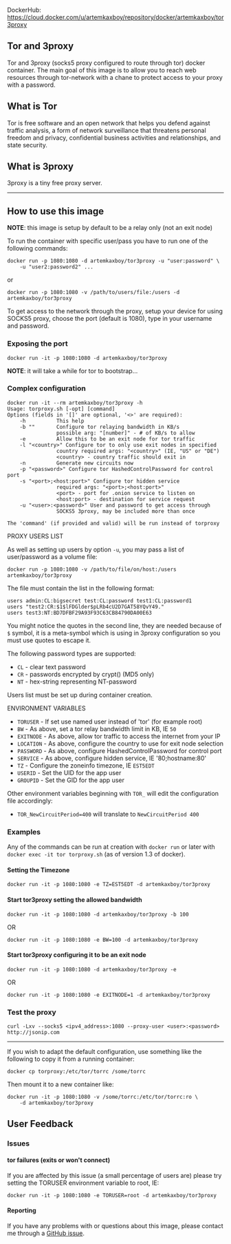 DockerHub: <https://cloud.docker.com/u/artemkaxboy/repository/docker/artemkaxboy/tor3proxy>

## Tor and 3proxy

Tor and 3proxy (socks5 proxy configured to route through tor) docker container.
The main goal of this image is to allow you to reach web resources through
tor-network with a chane to protect access to your proxy with a password.

## What is Tor

Tor is free software and an open network that helps you defend against traffic
analysis, a form of network surveillance that threatens personal freedom and
privacy, confidential business activities and relationships, and state security.

## What is 3proxy

3proxy is a tiny free proxy server.

---

## How to use this image

**NOTE**: this image is setup by default to be a relay only (not an exit node)

To run the container with specific user/pass you have to run one of the
following commands:

    docker run -p 1080:1080 -d artemkaxboy/tor3proxy -u "user:password" \
        -u "user2:password2" ...

or

    docker run -p 1080:1080 -v /path/to/users/file:/users -d artemkaxboy/tor3proxy

To get access to the network through the proxy, setup your device for using
SOCKS5 proxy, choose the port (default is 1080), type in your username
and password.

### Exposing the port

    docker run -it -p 1080:1080 -d artemkaxboy/tor3proxy

**NOTE**: it will take a while for tor to bootstrap...

### Complex configuration

    docker run -it --rm artemkaxboy/tor3proxy -h
    Usage: torproxy.sh [-opt] [command]
    Options (fields in '[]' are optional, '<>' are required):
        -h          This help
        -b ""       Configure tor relaying bandwidth in KB/s
                    possible arg: "[number]" - # of KB/s to allow
        -e          Allow this to be an exit node for tor traffic
        -l "<country>" Configure tor to only use exit nodes in specified
                    country required args: "<country>" (IE, "US" or "DE")
                    <country> - country traffic should exit in
        -n          Generate new circuits now
        -p "<password>" Configure tor HashedControlPassword for control port
        -s "<port>;<host:port>" Configure tor hidden service
                    required args: "<port>;<host:port>"
                    <port> - port for .onion service to listen on
                    <host:port> - destination for service request
        -u "<user>:<password>" User and password to get access through
                    SOCKS5 3proxy, may be included more than once

    The 'command' (if provided and valid) will be run instead of torproxy

PROXY USERS LIST

As well as setting up users by option `-u`, you may pass a list of
user/password as a volume file:

    docker run -p 1080:1080 -v /path/to/file/on/host:/users artemkaxboy/tor3proxy

The file must contain the list in the following format:
    
    users admin:CL:bigsecret test:CL:password test1:CL:password1
    users "test2:CR:$1$lFDGlder$pLRb4cU2D7GAT58YQvY49."
    users test3:NT:BD7DFBF29A93F93C63CB84790DA00E63

You might notice the quotes in the second line, they are needed because of
`$` symbol, it is a meta-symbol which is using in 3proxy configuration so
you must use quotes to escape it.

The following password types are supported:
*  `CL` - clear text password
*  `CR` - passwords encrypted by crypt() (MD5 only)
*  `NT` - hex-string representing NT-password

Users list must be set up during container creation.

ENVIRONMENT VARIABLES

*  `TORUSER` - If set use named user instead of 'tor' (for example root)
*  `BW` - As above, set a tor relay bandwidth limit in KB, IE `50`
*  `EXITNODE` - As above, allow tor traffic to access the internet from your IP
*  `LOCATION` - As above, configure the country to use for exit node selection
*  `PASSWORD` - As above, configure HashedControlPassword for control port
*  `SERVICE` - As above, configure hidden service, IE '80;hostname:80'
*  `TZ` - Configure the zoneinfo timezone, IE `EST5EDT`
*  `USERID` - Set the UID for the app user
*  `GROUPID` - Set the GID for the app user

Other environment variables beginning with `TOR_` will edit the configuration
file accordingly:

*  `TOR_NewCircuitPeriod=400` will translate to `NewCircuitPeriod 400`

### Examples

Any of the commands can be run at creation with `docker run` or later with
`docker exec -it tor torproxy.sh` (as of version 1.3 of docker).

#### Setting the Timezone

    docker run -it -p 1080:1080 -e TZ=EST5EDT -d artemkaxboy/tor3proxy

#### Start tor3proxy setting the allowed bandwidth

    docker run -it -p 1080:1080 -d artemkaxboy/tor3proxy -b 100

OR

    docker run -it -p 1080:1080 -e BW=100 -d artemkaxboy/tor3proxy

#### Start tor3proxy configuring it to be an exit node

    docker run -it -p 1080:1080 -d artemkaxboy/tor3proxy -e

OR

    docker run -it -p 1080:1080 -e EXITNODE=1 -d artemkaxboy/tor3proxy

### Test the proxy

    curl -Lxv --socks5 <ipv4_address>:1080 --proxy-user <user>:<password> http://jsonip.com

---

If you wish to adapt the default configuration, use something like the following
to copy it from a running container:

    docker cp torproxy:/etc/tor/torrc /some/torrc

Then mount it to a new container like:

    docker run -it -p 1080:1080 -v /some/torrc:/etc/tor/torrc:ro \
        -d artemkaxboy/tor3proxy

## User Feedback

### Issues

#### tor failures (exits or won't connect)

If you are affected by this issue (a small percentage of users are) please try
setting the TORUSER environment variable to root, IE:

    docker run -it -p 1080:1080 -e TORUSER=root -d artemkaxboy/tor3proxy

#### Reporting

If you have any problems with or questions about this image, please contact me
through a [GitHub issue](https://github.com/artemkaxboy/tor3proxy/issues).
